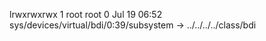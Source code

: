 lrwxrwxrwx 1 root root 0 Jul 19 06:52 sys/devices/virtual/bdi/0:39/subsystem -> ../../../../class/bdi
